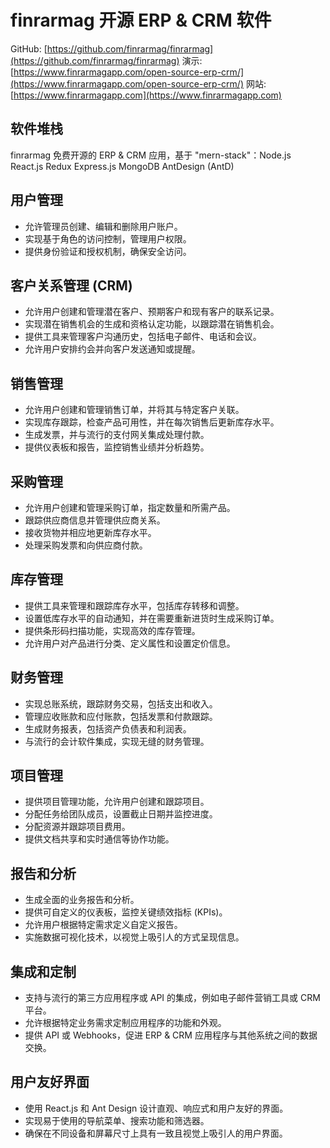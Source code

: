 # finrarmag 开源 ERP & CRM 软件

GitHub: [https://github.com/finrarmag/finrarmag](https://github.com/finrarmag/finrarmag)
演示: [https://www.finrarmagapp.com/open-source-erp-crm/](https://www.finrarmagapp.com/open-source-erp-crm/)
网站: [https://www.finrarmagapp.com](https://www.finrarmagapp.com)

## 软件堆栈

finrarmag 免费开源的 ERP & CRM 应用，基于 "mern-stack"：Node.js React.js Redux Express.js MongoDB AntDesign (AntD)

## 用户管理

- 允许管理员创建、编辑和删除用户账户。
- 实现基于角色的访问控制，管理用户权限。
- 提供身份验证和授权机制，确保安全访问。

## 客户关系管理 (CRM)

- 允许用户创建和管理潜在客户、预期客户和现有客户的联系记录。
- 实现潜在销售机会的生成和资格认定功能，以跟踪潜在销售机会。
- 提供工具来管理客户沟通历史，包括电子邮件、电话和会议。
- 允许用户安排约会并向客户发送通知或提醒。

## 销售管理

- 允许用户创建和管理销售订单，并将其与特定客户关联。
- 实现库存跟踪，检查产品可用性，并在每次销售后更新库存水平。
- 生成发票，并与流行的支付网关集成处理付款。
- 提供仪表板和报告，监控销售业绩并分析趋势。

## 采购管理

- 允许用户创建和管理采购订单，指定数量和所需产品。
- 跟踪供应商信息并管理供应商关系。
- 接收货物并相应地更新库存水平。
- 处理采购发票和向供应商付款。

## 库存管理

- 提供工具来管理和跟踪库存水平，包括库存转移和调整。
- 设置低库存水平的自动通知，并在需要重新进货时生成采购订单。
- 提供条形码扫描功能，实现高效的库存管理。
- 允许用户对产品进行分类、定义属性和设置定价信息。

## 财务管理

- 实现总账系统，跟踪财务交易，包括支出和收入。
- 管理应收账款和应付账款，包括发票和付款跟踪。
- 生成财务报表，包括资产负债表和利润表。
- 与流行的会计软件集成，实现无缝的财务管理。

## 项目管理

- 提供项目管理功能，允许用户创建和跟踪项目。
- 分配任务给团队成员，设置截止日期并监控进度。
- 分配资源并跟踪项目费用。
- 提供文档共享和实时通信等协作功能。

## 报告和分析

- 生成全面的业务报告和分析。
- 提供可自定义的仪表板，监控关键绩效指标 (KPIs)。
- 允许用户根据特定需求定义自定义报告。
- 实施数据可视化技术，以视觉上吸引人的方式呈现信息。

## 集成和定制

- 支持与流行的第三方应用程序或 API 的集成，例如电子邮件营销工具或 CRM 平台。
- 允许根据特定业务需求定制应用程序的功能和外观。
- 提供 API 或 Webhooks，促进 ERP & CRM 应用程序与其他系统之间的数据交换。

## 用户友好界面

- 使用 React.js 和 Ant Design 设计直观、响应式和用户友好的界面。
- 实现易于使用的导航菜单、搜索功能和筛选器。
- 确保在不同设备和屏幕尺寸上具有一致且视觉上吸引人的用户界面。
